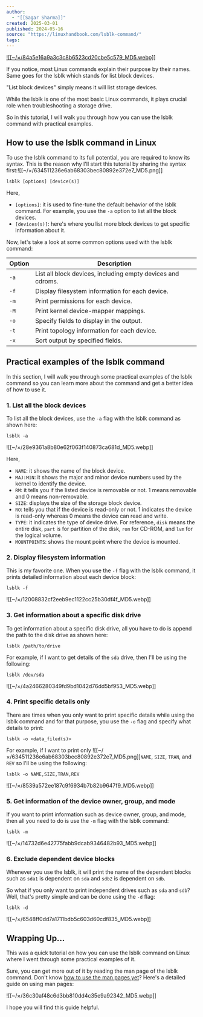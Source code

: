 ```yaml
---
author:
  - "[[Sagar Sharma]]"
created: 2025-03-01
published: 2024-05-16
source: "https://linuxhandbook.com/lsblk-command/"
tags:
---
```

[![[~/×/84a5e16a9a3c3c8b6523cd20cbe5c579_MD5.webp]]](https://www.warp.dev/?utm_source=linux_handbook&utm_medium=display&utm_campaign=linux_launch)

If you notice, most Linux commands explain their purpose by their names. Same goes for the lsblk which stands for list block devices.

"List block devices" simply means it will list storage devices.

While the lsblk is one of the most basic Linux commands, it plays crucial role when troubleshooting a storage drive.

So in this tutorial, I will walk you through how you can use the lsblk command with practical examples.

## How to use the lsblk command in Linux

To use the lsblk command to its full potential, you are required to know its syntax. This is the reason why I'll start this tutorial by sharing the syntax first:![[~/×/634511236e6ab68303bec80892e372e7_MD5.png]]

```
lsblk [options] [device(s)]
```

Here,

- `[options]`: it is used to fine-tune the default behavior of the lsblk command. For example, you use the `-a` option to list all the block devices.
- `[devices(s)]`: here's where you list more block devices to get specific information about it.

Now, let's take a look at some common options used with the lsblk command:

| **Option** | **Description** |
| --- | --- |
| `-a` | List all block devices, including empty devices and cdroms. |
| `-f` | Display filesystem information for each device. |
| `-m` | Print permissions for each device. |
| `-M` | Print kernel device-mapper mappings. |
| `-o` | Specify fields to display in the output. |
| `-t` | Print topology information for each device. |
| `-x` | Sort output by specified fields. |

## Practical examples of the lsblk command

In this section, I will walk you through some practical examples of the lsblk command so you can learn more about the command and get a better idea of how to use it.

### 1\. List all the block devices

To list all the block devices, use the `-a` flag with the lsblk command as shown here:

```
lsblk -a
```
![[~/×/28e9361a8b80e62f063f140873ca681d_MD5.webp]]

Here,

- `NAME`: it shows the name of the block device.
- `MAJ:MIN`: it shows the major and minor device numbers used by the kernel to identify the device.
- `RM`: it tells you if the listed device is removable or not. 1 means removable and 0 means non-removable.
- `SIZE`: displays the size of the storage block device.
- `RO`: tells you that if the device is read-only or not. 1 indicates the device is read-only whereas 0 means the device can read and write.
- `TYPE`: it indicates the type of device drive. For reference, `disk` means the entire disk, `part` is for partition of the disk, `rom` for CD-ROM, and `lvm` for the logical volume.
- `MOUNTPOINTS`: shows the mount point where the device is mounted.

### 2\. Display filesystem information

This is my favorite one. When you use the `-f` flag with the lsblk command, it prints detailed information about each device block:

```
lsblk -f
```
![[~/×/12008832cf2eeb9ec1122cc25b30df4f_MD5.webp]]

### 3\. Get information about a specific disk drive

To get information about a specific disk drive, all you have to do is append the path to the disk drive as shown here:

```
lsblk /path/to/drive
```

For example, if I want to get details of the `sda` drive, then I'll be using the following:

```
lsblk /dev/sda
```
![[~/×/4a2466280349fd9bd1042d76dd5bf953_MD5.webp]]

### 4\. Print specific details only

There are times when you only want to print specific details while using the lsblk command and for that purpose, you use the `-o` flag and specify what details to print:

```
lsblk -o <data_filed(s)>
```

For example, if I want to print only ![[~/×/634511236e6ab68303bec80892e372e7_MD5.png]]`NAME`, `SIZE`, `TRAN`, and `REV` so I'll be using the following:

```
lsblk -o NAME,SIZE,TRAN,REV
```
![[~/×/8539a572ee187c9f6934b7b82b9647f9_MD5.webp]]

### 5\. Get information of the device owner, group, and mode

If you want to print information such as device owner, group, and mode, then all you need to do is use the `-m` flag with the lsblk command:

```
lsblk -m
```
![[~/×/14732d6e42775fabb9dcab9346482b93_MD5.webp]]

### 6\. Exclude dependent device blocks

Whenever you use the lsblk, it will print the name of the dependent blocks such as `sda1` is dependent on `sda` and `sdb2` is dependent on `sdb`.

So what if you only want to print independent drives such as `sda` and `sdb`? Well, that's pretty simple and can be done using the `-d` flag:

```
lsblk -d
```
![[~/×/6548ff0dd7a1711bdb5c603d60cdf835_MD5.webp]]

## Wrapping Up...

This was a quick tutorial on how you can use the lsblk command on Linux where I went through some practical examples of it.

Sure, you can get more out of it by reading the man page of the lsblk command. Don't know [how to use the man pages yet](https://linuxhandbook.com/man-pages/)? Here's a detailed guide on using man pages:

![[~/×/36c30af48c6d3bb810dd4c35e9a92342_MD5.webp]]

I hope you will find this guide helpful.